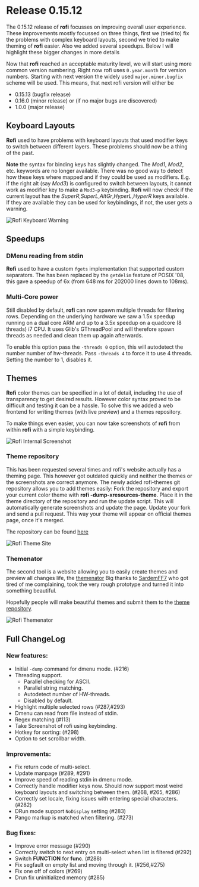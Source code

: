 # Release 0.15.12

The 0.15.12 release of **rofi** focusses on improving overall user experience.  These improvements mostly focussed on
three things, first we (tried to) fix the problems with complex keyboard layouts, second we tried to make theming of
**rofi** easier. Also we added several speedups. Below I will highlight these bigger changes in more details

Now that **rofi** reached an acceptable maturity level, we will start using more common
version numbering. Right now rofi uses `0.year.month` for version numbers.
Starting with next version the widely used `major.minor.bugfix` scheme will be used.
This means, that next rofi version will either be

* 0.15.13 (bugfix release)
* 0.16.0 (minor release) or (if no major bugs are discovered)
* 1.0.0 (major release)

## Keyboard Layouts

**Rofi** used to have problems with keyboard layouts that used modifier keys to switch between different layers.
These problems should now be a thing of the past.

**Note** the syntax for binding keys has slightly changed. The *Mod1*, *Mod2*, etc. keywords are no longer available.
There was no good way to detect how these keys where mapped and if they could be used as modifiers.  E.g. if the right
alt (say *Mod3*) is configured to switch between layouts, it cannot work as modifier key to make a `Mod3-p` keybinding.
**Rofi** will now check if the current layout has the *SuperR*,*SuperL*,*AltGr*,*HyperL*,*HyperR* keys available.  If
they are available they can be used for keybindings, if not, the user gets a warning.

![Rofi Keyboard Warning](rofi-warning.png)

## Speedups

### DMenu reading from stdin

**Rofi** used to have a custom `fgets` implementation that supported custom separators. The has been replaced by the
`getdelim` feature of POSIX '08, this gave a speedup of 6x (from 648 ms for 202000 lines down to 108ms).

### Multi-Core power

Still disabled by default, **rofi** can now spawn multiple threads for filtering rows. Depending on the underlying
hardware we saw a 1.5x speedup running on a dual core ARM and up to a 3.5x speedup on a quadcore (8 threads) i7 CPU.
It uses Glib's GThreadPool and will therefore spawn threads as needed and clean them up again afterwards.

To enable this option pass the `-threads 0` option, this will autodetect the number number of hw-threads. Pass `-threads 4`
to force it to use 4 threads. Setting the number to 1, disables it.


## Themes

**Rofi** color themes can be specified in a lot of detail, including the use of transparency to get desired results.
However color syntax proved to be difficult and testing it can be a hassle. To solve this we added a web frontend for writing
themes (with live preview) and a themes repository.

To make things even easier, you can now take screenshots of **rofi** from within **rofi** with a simple keybinding.

![Rofi Internal Screenshot](rofi-screenshot.png)

### Theme repository

This has been requested several times and rofi's website actually has a theming page. This however got outdated quickly
and neither the themes or the screenshots are correct anymore. The newly added rofi-themes git repository allows you to
add themes easily: Fork the repository and export your current color theme with **rofi -dump-xresources-theme**. Place
it in the theme directory of the repository and run the update script. This will automatically generate screenshots and
update the page.  Update your fork and send a pull request. This way your theme will appear on official themes page,
once it's merged.

The repository can be found [here](https://github.com/DaveDavenport/rofi-themes/)

![Rofi Theme Site](rofi-theme-site.png)

### Themenator

The second tool is a website allowing you to easily create themes and preview all changes life, the
[themenator](https://davedavenport.github.io/rofi/generator.html) Big thanks to
[SardemFF7](https://github.com/sardemff7) who got tired of me complaining, took the very rough prototype and turned it
into something beautiful.

Hopefully people will make beautiful themes and submit them to the [theme repository](https://github.com/DaveDavenport/rofi-themes/).

![Rofi Themenator](rofi-themenator.png)

## Full ChangeLog

### New features:
- Initial `-dump` command for dmenu mode. (#216)
- Threading support.
    - Parallel checking for ASCII.
    - Parallel string matching.
    - Autodetect number of HW-threads.
    - Disabled by default.
- Highlight multiple selected rows (#287,#293)
- Dmenu can read from file instead of stdin.
- Regex matching (#113)
- Take Screenshot of rofi using keybinding.
- Hotkey for sorting: (#298)
- Option to set scrollbar width.

### Improvements:

- Fix return code of multi-select.
- Update manpage (#289, #291)
- Improve speed of reading stdin in dmenu mode.
- Correctly handle modifier keys now. Should now support most weird keyboard layouts and switching between them.
(#268, #265, #286)
- Correctly set locale, fixing issues with entering special characters. (#282)
- DRun mode support `NoDisplay` setting (#283)
- Pango markup is matched when filtering. (#273)

### Bug fixes:

- Improve error message (#290)
- Correctly switch to next entry on multi-select when list is filtered (#292)
- Switch __FUNCTION__ for __func__. (#288)
- Fix segfault on empty list and moving through it. (#256,#275)
- Fix one off of colors (#269)
- Drun fix uninitialized memory (#285)
